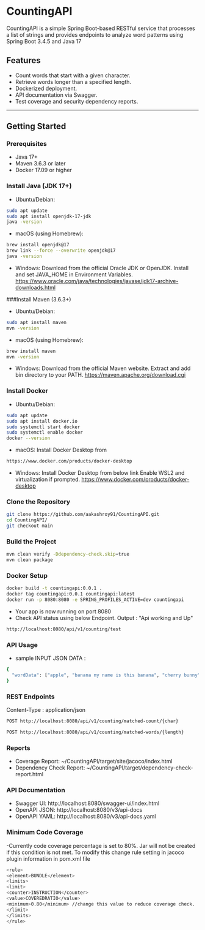 # CountingAPI

CountingAPI is a simple Spring Boot-based RESTful service that processes a list of strings and provides endpoints to analyze word patterns using Spring Boot 3.4.5 and Java 17

## Features

- Count words that start with a given character.
- Retrieve words longer than a specified length.
- Dockerized deployment.
- API documentation via Swagger.
- Test coverage and security dependency reports.

---

## Getting Started

### Prerequisites

- Java 17+
- Maven 3.6.3 or later
- Docker 17.09 or higher

### Install Java (JDK 17+)
- Ubuntu/Debian:
```bash
sudo apt update
sudo apt install openjdk-17-jdk
java -version
```
- macOS (using Homebrew):
```bash
brew install openjdk@17
brew link --force --overwrite openjdk@17
java -version
```
- Windows:
Download from the official Oracle JDK or OpenJDK.
Install and set JAVA_HOME in Environment Variables.
https://www.oracle.com/java/technologies/javase/jdk17-archive-downloads.html

###Install Maven (3.6.3+)
- Ubuntu/Debian:
```bash
sudo apt install maven
mvn -version
```
- macOS (using Homebrew):
```bash
brew install maven
mvn -version
```
- Windows:
Download from the official Maven website.
Extract and add bin directory to your PATH.
https://maven.apache.org/download.cgi

### Install Docker
- Ubuntu/Debian:
```bash
sudo apt update
sudo apt install docker.io
sudo systemctl start docker
sudo systemctl enable docker
docker --version
```
- macOS:
Install Docker Desktop from
```bash
https://www.docker.com/products/docker-desktop
```
- Windows:
Install Docker Desktop from below link
Enable WSL2 and virtualization if prompted.
https://www.docker.com/products/docker-desktop

### Clone the Repository

```bash
git clone https://github.com/aakashroy91/CountingAPI.git
cd CountingAPI/
git checkout main
```
### Build the Project

```bash
mvn clean verify -Ddependency-check.skip=true
mvn clean package
```
### Docker Setup

```bash
docker build -t countingapi:0.0.1 .
docker tag countingapi:0.0.1 countingapi:latest
docker run -p 8080:8080 -e SPRING_PROFILES_ACTIVE=dev countingapi
```
- Your app is now running on port 8080
- Check API status using below Endpoint. Output : "Api working and Up"
```bash
http://localhost:8080/api/v1/counting/test
```

### API Usage
- sample INPUT JSON DATA :
```bash
{
  "wordData": ["apple", "banana my name is this banana", "cherry bunny", "Bamboo"]
}
```

### REST Endpoints 
Content-Type : application/json
```bash
POST http://localhost:8080/api/v1/counting/matched-count/{char}
```
```bash
POST http://localhost:8080/api/v1/counting/matched-words/{length}
```

### Reports
- Coverage Report: ~/CountingAPI/target/site/jacoco/index.html
- Dependency Check Report: ~/CountingAPI/target/dependency-check-report.html

### API Documentation
- Swagger UI: http://localhost:8080/swagger-ui/index.html
- OpenAPI JSON: http://localhost:8080/v3/api-docs
- OpenAPI YAML: http://localhost:8080/v3/api-docs.yaml

### Minimum Code Coverage
-Currently code coverage percentage is set to 80%. Jar will not be created if this condition is not met. To modify this change rule setting in jacoco plugin information in pom.xml file
```bash
<rule>
<element>BUNDLE</element>
<limits>
<limit>
<counter>INSTRUCTION</counter>
<value>COVEREDRATIO</value>
<minimum>0.80</minimum> //change this value to reduce coverage check.
</limit>
</limits>
</rule>
```

